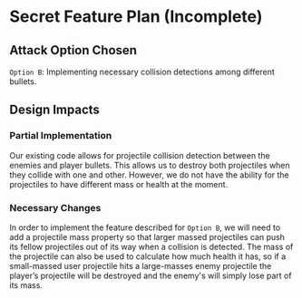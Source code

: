 # Secret Feature Plan (Incomplete)

## Attack Option Chosen
`Option B`: Implementing necessary collision detections among different bullets.

## Design Impacts

### Partial Implementation
Our existing code allows for projectile collision detection between the enemies
and player bullets. This allows us to destroy both projectiles when they collide
with one and other. However, we do not have the ability for the projectiles to
have different mass or health at the moment.

### Necessary Changes
In order to implement the feature described for `Option B`, we will need to add
a projectile mass property so that larger massed projectiles can push its fellow
projectiles out of its way when a collision is detected. The mass of the
projectile can also be used to calculate how much health it has, so if a 
small-massed user projectile hits a large-masses enemy projectile the player’s
projectile will be destroyed and the enemy's will simply lose part of its mass.